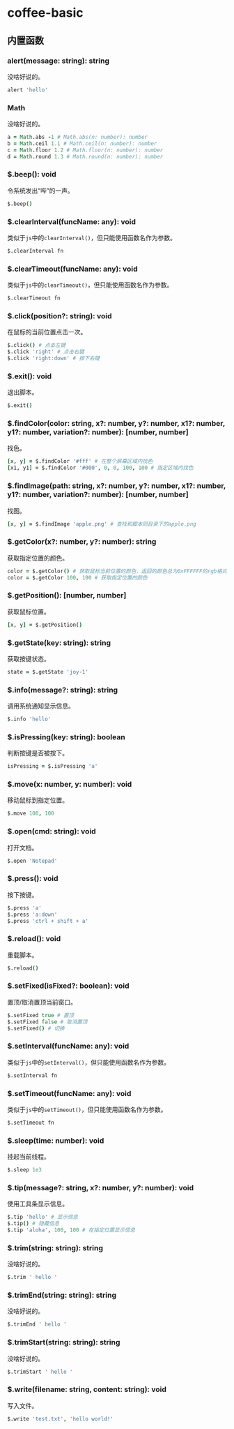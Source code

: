 # coffee-basic

## 内置函数

### alert(message: string): string

没啥好说的。

```coffeescript
alert 'hello'
```

### Math

没啥好说的。

```coffeescript
a = Math.abs -1 # Math.abs(n: number): number
b = Math.ceil 1.1 # Math.ceil(n: number): number
c = Math.floor 1.2 # Math.floor(n: number): number
d = Math.round 1.3 # Math.round(n: number): number
```

### $.beep(): void

令系统发出“哔”的一声。

```coffeescript
$.beep()
```

### $.clearInterval(funcName: any): void

类似于`js`中的`clearInterval()`，但只能使用函数名作为参数。

```coffeescript
$.clearInterval fn
```

### $.clearTimeout(funcName: any): void

类似于`js`中的`clearTimeout()`，但只能使用函数名作为参数。

```coffeescript
$.clearTimeout fn
```

### $.click(position?: string): void

在鼠标的当前位置点击一次。

```coffeescript
$.click() # 点击左键
$.click 'right' # 点击右键
$.click 'right:down' # 按下右键
```

### $.exit(): void

退出脚本。

```coffeescript
$.exit()
```

### $.findColor(color: string, x?: number, y?: number, x1?: number, y1?: number, variation?: number): [number, number]

找色。

```coffeescript
[x, y] = $.findColor '#fff' # 在整个屏幕区域内找色
[x1, y1] = $.findColor '#000', 0, 0, 100, 100 # 指定区域内找色
```

### $.findImage(path: string, x?: number, y?: number, x1?: number, y1?: number, variation?: number): [number, number]

找图。

```coffeescript
[x, y] = $.findImage 'apple.png' # 查找和脚本同目录下的apple.png
```

### $.getColor(x?: number, y?: number): string

获取指定位置的颜色。

```coffeescript
color = $.getColor() # 获取鼠标当前位置的颜色，返回的颜色总为0xFFFFFF的rgb格式
color = $.getColor 100, 100 # 获取指定位置的颜色
```

### $.getPosition(): [number, number]

获取鼠标位置。

```coffeescript
[x, y] = $.getPosition()
```

### $.getState(key: string): string

获取按键状态。

```coffeescript
state = $.getState 'joy-1'
```

### $.info(message?: string): string

调用系统通知显示信息。

```coffeescript
$.info 'hello'
```

### $.isPressing(key: string): boolean

判断按键是否被按下。

```coffeescript
isPressing = $.isPressing 'a'
```

### $.move(x: number, y: number): void

移动鼠标到指定位置。

```coffeescript
$.move 100, 100
```

### $.open(cmd: string): void

打开文档。

```coffeescript
$.open 'Notepad'
```

### $.press(): void

按下按键。

```coffeescript
$.press 'a'
$.press 'a:down'
$.press 'ctrl + shift + a'
```

### $.reload(): void

重载脚本。

```coffeescript
$.reload()
```

### $.setFixed(isFixed?: boolean): void

置顶/取消置顶当前窗口。

```coffeescript
$.setFixed true # 置顶
$.setFixed false # 取消置顶
$.setFixed() # 切换
```

### $.setInterval(funcName: any): void

类似于`js`中的`setInterval()`，但只能使用函数名作为参数。

```coffeescript
$.setInterval fn
```

### $.setTimeout(funcName: any): void

类似于`js`中的`setTimeout()`，但只能使用函数名作为参数。

```coffeescript
$.setTimeout fn
```

### $.sleep(time: number): void

挂起当前线程。

```coffeescript
$.sleep 1e3
```

### $.tip(message?: string, x?: number, y?: number): void

使用工具条显示信息。

```coffeescript
$.tip 'hello' # 显示信息
$.tip() # 隐藏信息
$.tip 'aloha', 100, 100 # 在指定位置显示信息
```

### $.trim(string: string): string

没啥好说的。

```coffeescript
$.trim ' hello '
```

### $.trimEnd(string: string): string

没啥好说的。

```coffeescript
$.trimEnd ' hello '
```

### $.trimStart(string: string): string

没啥好说的。

```coffeescript
$.trimStart ' hello '
```

### $.write(filename: string, content: string): void

写入文件。

```coffeescript
$.write 'test.txt', 'hello world!'
```
